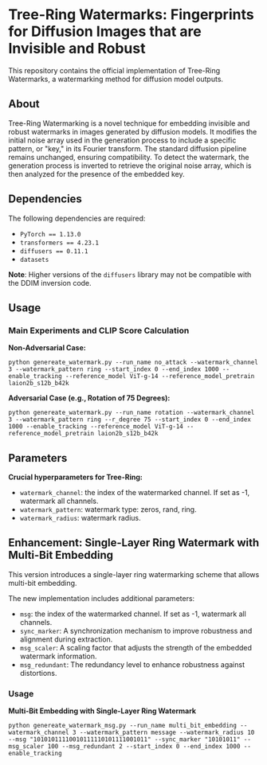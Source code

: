 # Tree-Ring Watermarks: Fingerprints for Diffusion Images that are Invisible and Robust
This repository contains the official implementation of Tree-Ring Watermarks, a watermarking method for diffusion model outputs.

## About
Tree-Ring Watermarking is a novel technique for embedding invisible and robust watermarks in images generated by diffusion models. It modifies the initial noise array used in the generation process to include a specific pattern, or "key," in its Fourier transform. The standard diffusion pipeline remains unchanged, ensuring compatibility. To detect the watermark, the generation process is inverted to retrieve the original noise array, which is then analyzed for the presence of the embedded key.

## Dependencies
The following dependencies are required:

- `PyTorch == 1.13.0`
- `transformers == 4.23.1`
- `diffusers == 0.11.1`
- `datasets`

**Note**: Higher versions of the `diffusers` library may not be compatible with the DDIM inversion code.

## Usage

### Main Experiments and CLIP Score Calculation
**Non-Adversarial Case:**
```
python genereate_watermark.py --run_name no_attack --watermark_channel 3 --watermark_pattern ring --start_index 0 --end_index 1000 --enable_tracking --reference_model ViT-g-14 --reference_model_pretrain laion2b_s12b_b42k
```

**Adversarial Case (e.g., Rotation of 75 Degrees):**
```
python genereate_watermark.py --run_name rotation --watermark_channel 3 --watermark_pattern ring --r_degree 75 --start_index 0 --end_index 1000 --enable_tracking --reference_model ViT-g-14 --reference_model_pretrain laion2b_s12b_b42k
```

## Parameters
**Crucial hyperparameters for Tree-Ring:**

- `watermark_channel`: the index of the watermarked channel. If set as -1, watermark all channels.
- `watermark_pattern`: watermark type: zeros, rand, ring.
- `watermark_radius`: watermark radius.


## Enhancement: Single-Layer Ring Watermark with Multi-Bit Embedding
This version introduces a single-layer ring watermarking scheme that allows multi-bit embedding.

The new implementation includes additional parameters:
- `msg`: the index of the watermarked channel. If set as -1, watermark all channels.
- `sync_marker`: A synchronization mechanism to improve robustness and alignment during extraction.
- `msg_scaler`: A scaling factor that adjusts the strength of the embedded watermark information.
- `msg_redundant`: The redundancy level to enhance robustness against distortions.

### Usage
**Multi-Bit Embedding with Single-Layer Ring Watermark**
```
python genereate_watermark_msg.py --run_name multi_bit_embedding --watermark_channel 3 --watermark_pattern message --watermark_radius 10 --msg "10101011110010111110101111001011" --sync_marker "10101011" --msg_scaler 100 --msg_redundant 2 --start_index 0 --end_index 1000 --enable_tracking
```
